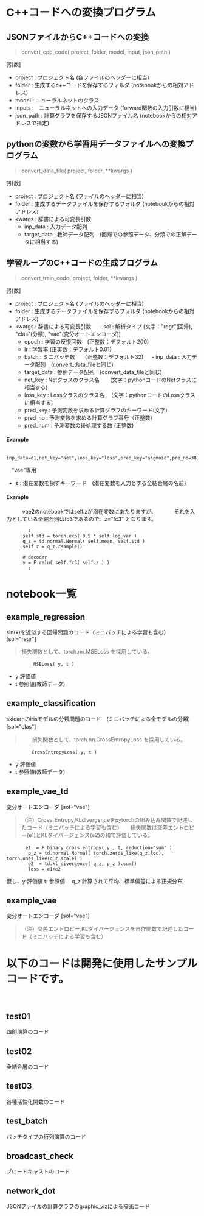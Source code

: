 # C++コードへの変換プログラム

## JSONファイルからC++コードへの変換

> convert_cpp_code( project, folder, model, input, json_path )

[引数]
 - project  :  プロジェクト名 (各ファイルのヘッダーに相当）
 - folder   :  生成するc++コードを保存するフォルダ (notebookからの相対アドレス)
 - model    :  ニューラルネットのクラス
 - inputs   :　ニューラルネットへの入力データ (forward関数の入力引数に相当)
 - json_path : 計算グラフを保存するJSONファイル名  (notebookからの相対アドレスで指定)


## pythonの変数から学習用データファイルへの変換プログラム

> convert_data_file( project, folder, **kwargs )

[引数]
 - project : プロジェクト名 (ファイルのヘッダーに相当) 
 - folder  : 生成するデータファイルを保存するフォルダ (notebookからの相対アドレス)
 - kwargs  : 辞書による可変長引数
   - inp_data    : 入力データ配列
   - target_data : 教師データ配列　(回帰での参照データ、分類での正解データに相当する)


## 学習ループのC++コードの生成プログラム

> convert_train_code( project, folder, **kwargs )

[引数]
 - project : プロジェクト名 (ファイルのヘッダーに相当) 
 - folder  : 生成するデータファイルを保存するフォルダ (notebookからの相対アドレス)
 - kwargs  : 辞書による可変長引数
　 - sol         : 解析タイプ (文字："regr"(回帰), "clas"(分類), "vae"(変分オートエンコーダ))
   - epoch       : 学習の反復回数　(正整数：デフォルト200)
   - lr          : 学習率          (正実数：デフォルト0.01)
   - batch       : ミニバッチ数　 （正整数：デフォルト32)
　 - inp_data    : 入力データ配列　(convert_data_fileと同じ)
   - target_data : 参照データ配列　(convert_data_fileと同じ)
   - net_key     : Netクラスのクラス名　　(文字：pythonコードのNetクラスに相当する)
   - loss_key    : Lossクラスのクラス名 　(文字：pythonコードのLossクラスに相当する)
   - pred_key    : 予測変数を求める計算グラフのキーワード(文字)
   - pred_no     : 予測変数を求める計算グラフ番号（正整数)
   - pred_num    : 予測変数の後処理する数 (正整数)
   
#### Example
 ```
     inp_data=d1,net_key="Net",loss_key="loss",pred_key="sigmoid",pre_no=38,pred_num=10
 ```

　"vae"専用
  - z   : 潜在変数を探すキーワード　(潜在変数を入力とする全結合層の名前）

#### Example
　　　vae2のnotebookではself.zが潜在変数にあたりますが、
　　　それを入力としている全結合則はfc3であるので、z="fc3" となります。
```
        :
      self.std = torch.exp( 0.5 * self.log_var )
      q_z = td.normal.Normal( self.mean, self.std )
      self.z = q_z.rsample()

      # decoder
      y = F.relu( self.fc3( self.z ) )
        :
```

# notebook一覧

## example_regression
sin(x)を近似する回帰問題のコード（ミニバッチによる学習も含む）  [sol="regr"]
 
>    損失関数として、torch.nn.MSELoss を採用している。
```     
     　　　MSELoss( y, t )
```  
- y:評価値
- t:参照値(教師データ)

## example_classification
sklearnのirisモデルの分類問題のコード　(ミニバッチによる全モデルの分類) [sol="clas"]
　
>　　損失関数として、torch.nn.CrossEntropyLoss を採用している。
```　　
　　　　　 CrossEntropyLoss( y, t )
```
- y:評価値
- t:参照値(教師データ)

## example_vae_td
変分オートエンコーダ [sol="vae"]

>   （注）Cross_Entropy,KLdivergenceをpytorchの組み込み関数で記述したコード（ミニバッチによる学習も含む）
>　 損失関数は交差エントロピー(e1)とKLダイバージェンス(e2)の和で評価している。
   
```
　　 　 e1  = F.binary_cross_entropy( y , t, reduction="sum" )
        p_z = td.normal.Normal( torch.zeros_like(q_z.loc), torch.ones_like(q_z.scale) )
        e2  = td.kl_divergence( q_z, p_z ).sum()
        loss = e1+e2
```

但し、y:評価値  t: 参照値　 q_z:計算されて平均、標準偏差による正規分布


## example_vae
変分オートエンコーダ [sol="vae"]

>    （注）交差エントロピー,KLダイバージェンスを自作関数で記述したコード（ミニバッチによる学習も含む）
        
# 以下のコードは開発に使用したサンプルコードです。
　
## test01
四則演算のコード
  
## test02
全結合層のコード
  
## test03
各種活性化関数のコード
  
## test_batch
バッチタイプの行列演算のコード
  
## broadcast_check
ブロードキャストのコード
  
## network_dot
JSONファイルの計算グラフのgraphic_vizによる描画コード

